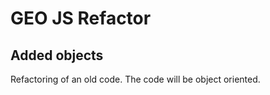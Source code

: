 # GEO JS Refactor #

## Added objects ##

Refactoring of an old code. The code will be object oriented.
